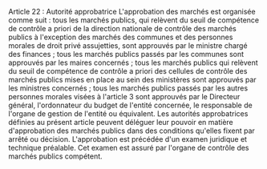 Article 22 : Autorité approbatrice
L'approbation des marchés est organisée comme suit :
tous les marchés publics, qui relèvent du seuil de compétence de
contrôle a priori de la direction nationale de contrôle des marchés
publics à l'exception des marchés des communes et des personnes
morales de droit privé assujetties, sont approuvés par le ministre
chargé des finances ;
tous les marchés publics passés par les communes sont approuvés par
les maires concernés ;
tous les marchés publics qui relèvent du seuil de compétence de
contrôle a priori des cellules de contrôle des marchés publics mises
en place au sein des ministères sont approuvés par les ministres
concernés ;
tous les marchés publics passés par les autres personnes morales
visées à l'article 3 sont approuvés par le Directeur général,
l'ordonnateur du budget de l'entité concernée, le responsable de
l'organe de gestion de l'entité ou équivalent.
Les autorités approbatrices définies au présent article peuvent déléguer
leur pouvoir en matière d'approbation des marchés publics dans des
conditions qu'elles fixent par arrêté ou décision.
L'approbation est précédée d'un examen juridique et technique
préalable. Cet examen est assuré par l'organe de contrôle des marchés
publics compétent.